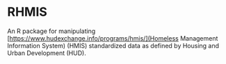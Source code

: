# RHMIS
An R package for manipulating [https://www.hudexchange.info/programs/hmis/](Homeless Management Information System) (HMIS) standardized data as defined by Housing and Urban Development (HUD).

